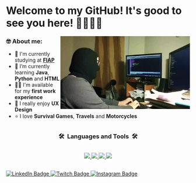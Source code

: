 # Welcome to my GitHub! It's good to see you here! 👨🏻‍💻👾

<img src = "banner.webp" width = "355px" align = "right">

<h3 align="left">🤓 About me:</h3>

- 🔭 I'm currently studying at **[FIAP](https://github.com/FIAP)**
- 🌱 I’m currently learning **Java**, **Python** and **HTML**
- 👨‍💻 I'm available for my **first work experience**
- 🥰 I really enjoy **UX Design**
- ⭐ I love **Survival Games**, **Travels** and **Motorcycles**

##

<h3 align="center">🛠️&nbsp&nbspLanguages and Tools&nbsp&nbsp🛠️</h3>

##

<p align="center">
  <a href="https://skillicons.dev">
    <!-- Programming Languages -->
    <img src="https://skillicons.dev/icons?i=java,python,javascript" />
     <!-- Backend Development -->
    <img src="https://skillicons.dev/icons?i=nodejs" />
     <!-- Frontend Development -->
    <img src="https://skillicons.dev/icons?i=html,figma" />
      <!-- Database -->
    <img src="https://skillicons.dev/icons?i=mysql" />
     
  </a>
</p>

##

<div id="badges">
<a href = "https://www.linkedin.com/in/b4rao">
  <img src="https://img.shields.io/badge/LinkedIn-blue?style=for-the-badge&logo=linkedin&logoColor=white" alt="LinkedIn Badge"/>
</a>
<a href = "https://www.twitch.tv/bar40">
  <img src="https://img.shields.io/badge/Twitch-9146FF?style=for-the-badge&logo=twitch&logoColor=white" alt="Twitch Badge" />
</a>
<a href = "https://www.instagram.com/b4rao/">
  <img src="https://img.shields.io/badge/-Instagram-%23ED1A79?style=for-the-badge&logo=instagram&logoColor=white" alt="Instagram Badge" />
</a>
</div>
